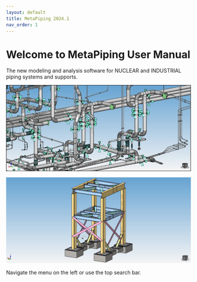 ```yaml
---
layout: default
title: MetaPiping 2024.1
nav_order: 1
---
```


# Welcome to MetaPiping User Manual

The new modeling and analysis software for NUCLEAR and INDUSTRIAL piping systems and supports.

![Logo](Images/Piping.jpg)

![Logo](Images/BigStructure.jpg)

Navigate the menu on the left or use the top search bar.